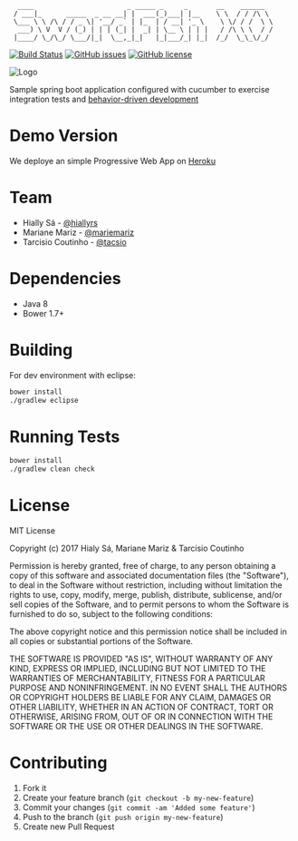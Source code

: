 ```
  ____                       _ _____ _     _       __    ______
 / ___|_      _____  _ __ __| |  ___(_)___| |__    \ \  / / /\ \
 \___ \ \ /\ / / _ \| '__/ _` | |_  | / __| '_ \    \ \/ / /  \ \
  ___) \ V  V / (_) | | | (_| |  _| | \__ \ | | |   / /\ \ \  / /
 |____/ \_/\_/ \___/|_|  \__,_|_|   |_|___/_| |_|  /_/  \_\_\/_/

```
[![Build Status][Status]](https://travis-ci.org/tacsio/swordfish)
[![GitHub issues][Issues]](https://github.com/tacsio/swordfish/issues)
[![GitHub license][License]](https://github.com/tacsio/swordfish/blob/master/LICENSE)

![Logo][Logo]

Sample spring boot application configured with cucumber to exercise integration tests
and [behavior-driven development][bdd]

Demo Version
=========
We deploye an simple Progressive Web App on [Heroku][swordfish]

Team
=========
- Hially Sá - [@hiallyrs](https://github.com/hiallyrs)
- Mariane Mariz - [@mariemariz](https://github.com/mariemariz)
- Tarcisio Coutinho - [@tacsio](https://github.com/tacsio)


Dependencies
=========

- Java 8
- Bower 1.7+

Building
=========

For dev environment with eclipse:

```sh
bower install
./gradlew eclipse
```

Running Tests
=========

```sh
bower install
./gradlew clean check
```

License
=========
MIT License

Copyright (c) 2017 Hialy Sá, Mariane Mariz & Tarcisio Coutinho

Permission is hereby granted, free of charge, to any person obtaining a copy
of this software and associated documentation files (the "Software"), to deal
in the Software without restriction, including without limitation the rights
to use, copy, modify, merge, publish, distribute, sublicense, and/or sell
copies of the Software, and to permit persons to whom the Software is
furnished to do so, subject to the following conditions:

The above copyright notice and this permission notice shall be included in all
copies or substantial portions of the Software.

THE SOFTWARE IS PROVIDED "AS IS", WITHOUT WARRANTY OF ANY KIND, EXPRESS OR
IMPLIED, INCLUDING BUT NOT LIMITED TO THE WARRANTIES OF MERCHANTABILITY,
FITNESS FOR A PARTICULAR PURPOSE AND NONINFRINGEMENT. IN NO EVENT SHALL THE
AUTHORS OR COPYRIGHT HOLDERS BE LIABLE FOR ANY CLAIM, DAMAGES OR OTHER
LIABILITY, WHETHER IN AN ACTION OF CONTRACT, TORT OR OTHERWISE, ARISING FROM,
OUT OF OR IN CONNECTION WITH THE SOFTWARE OR THE USE OR OTHER DEALINGS IN THE
SOFTWARE.


Contributing
============

1. Fork it
2. Create your feature branch (`git checkout -b my-new-feature`)
3. Commit your changes (`git commit -am 'Added some feature'`)
4. Push to the branch (`git push origin my-new-feature`)
5. Create new Pull Request



[Logo]: http://elnur.pro/images/bdd-cycle-around-tdd-cycles.png
[License]: https://img.shields.io/github/license/tacsio/swordfish.svg
[Issues]: https://img.shields.io/github/issues/tacsio/swordfish.svg
[Status]: https://travis-ci.org/tacsio/swordfish.svg?branch=master

[bdd]: https://en.wikipedia.org/wiki/Behavior-driven_development
[swordfish]: https://passwordfish.herokuapp.com
